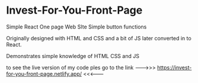 # Invest-For-You-Front-Page

Simple React One page Web SIte 
Simple button functions


Originally designed with HTML and CSS and a bit of JS later converted in to React.

Demonstrates simple knowledge of HTML CSS and JS


to see the live version of my code ples go to the link --->>> https://invest-for-you-front-page.netlify.app/ <<<---
